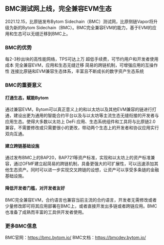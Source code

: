 ## BMC测试网上线，完全兼容EVM生态

2021.12.15，比原链发布Bytom Sidechain（BMC）测试网，比原侧链Vapor将升级为新的Bytom Sidechain（BMC）。BMC完全兼容EVM的能力，基于EVM的应用和生态可以无缝迁移到BMC上。

### BMC的优势

每2-3秒出块的高性能网络，TPS可达上万
超低手续费，可节约用户和开发者使用成本
完全兼容EVM，应用和生态无缝迁移
简易的跨链机制，可增强应用的互操作性
连接比原链和EVM兼容生态体系，丰富且不断成长的数字资产生态系统

### BMC的重要意义

#### 打通生态，赋能Bytom

通过兼容EVM，Bytom可以真正意义上的和以太坊以及其他EVM兼容的链进行打通，建设出更为通用的智能合约平台以及与以太坊等主流生态无缝衔接的开发者与应用生态。使得大多数以太坊上 DeFi 应用、生态系统组件和工具将与比原链2.0兼容，不需要修改或只需要很小的更改，带动两个生态上的开发者和协议应用实行双向互通。

#### 建立跨链基础设施

通过发布BMC上的BAP20，BAP721等资产标准，实现和以太坊上的资产标准兼容，通过OFMF建立起简易的跨链机制，具备更强大的可扩展性，可以迅速添加其他生态资产。同时可以进一步实现交叉跨链的设想，让资产可以享受多条链的金融基础设施。

#### 降低开发者门槛，对开发者友好

BMC完全兼容EVM，合约语言也兼容当前主流的合约语言，开发者无需修改或者少量修改即可将其应用部署在BMC上，或者直接开发出多链或者跨链应用。BMC也准备了成熟而丰富的工具供开发者使用。

### 更多BMC信息

BMC官网：https://bmc.bytom.io/
BMC文档：https://bmcdev.bytom.io/
